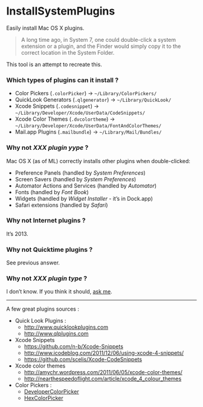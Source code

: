 InstallSystemPlugins
====================

Easily install Mac OS X plugins.

>A long time ago, in System 7, one could double-click a system extension or a plugin, and the Finder would simply copy it to the correct location in the System Folder.

This tool is an attempt to recreate this.

### Which types of plugins can it install ?


* Color Pickers (`.colorPicker`) → `~/Library/ColorPickers/`
* QuickLook Generators (`.qlgenerator`) → `~/Library/QuickLook/`
* Xcode Snippets (`.codesnippet`) → `~/Library/Developer/Xcode/UserData/CodeSnippets/`
* Xcode Color Themes (`.dvcolortheme`) → `~/Library/Developer/Xcode/UserData/FontAndColorThemes/`
* Mail.app Plugins (`.mailbundle`) → `~/Library/Mail/Bundles/`

### Why not *XXX plugin yype* ?

Mac OS X (as of ML) correctly installs other plugins when double-clicked: 
* Preference Panels (handled by *System Preferences*)
* Screen Savers (handled by *System Preferences*)
* Automator Actions and Services (handled by *Automator*)
* Fonts (handled by *Font Book*)
* Widgets (handled by *Widget Installer* - it’s in Dock.app)
* Safari extensions (handled by *Safari*)

### Why not Internet plugins ?

It’s 2013.

### Why not Quicktime plugins ?

See previous answer.

### Why not *XXX plugin type* ?

I don’t know. If you think it should, [ask me](https://github.com/n-b/InstallSystemPlugins/issues).

---

A few great plugins sources :

* Quick Look Plugins : 
	* http://www.quicklookplugins.com
	* http://www.qlplugins.com
* Xcode Snippets
	* https://github.com/n-b/Xcode-Snippets
	* http://www.icodeblog.com/2011/12/06/using-xcode-4-snippets/
	* https://github.com/scelis/Xcode-CodeSnippets
* Xcode color themes
	* http://amychr.wordpress.com/2011/06/05/xcode-color-themes/
	* http://nearthespeedoflight.com/article/xcode_4_colour_themes
* Color Pickers :
	* [DeveloperColorPicker](http://panic.com/~wade/picker/)
	* [HexColorPicker](http://wafflesoftware.net/hexpicker/)
